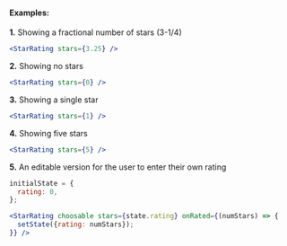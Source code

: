 #### Examples:

__1.__ Showing a fractional number of stars (3-1/4)

```jsx
<StarRating stars={3.25} />
```

__2.__ Showing no stars

```jsx
<StarRating stars={0} />
```

__3.__ Showing a single star

```jsx
<StarRating stars={1} />
```

__4.__ Showing five stars

```jsx
<StarRating stars={5} />
```

__5.__ An editable version for the user to enter their own rating

```jsx
initialState = {
  rating: 0,
};

<StarRating choosable stars={state.rating} onRated={(numStars) => {
  setState({rating: numStars});
}} />
```
